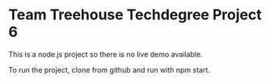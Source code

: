 # Team Treehouse Techdegree Project 6
This is a node.js project so there is no live demo available.

To run the project, clone from github and run with npm start.
